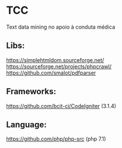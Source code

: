 # TCC
Text data mining no apoio à conduta médica


Libs: 
---
https://simplehtmldom.sourceforge.net/
https://sourceforge.net/projects/phpcrawl/
https://github.com/smalot/pdfparser


Frameworks:
---
https://github.com/bcit-ci/CodeIgniter (3.1.4)

Language:
---
https://github.com/php/php-src (php 7.1)
